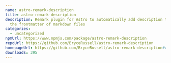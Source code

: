 ```yaml
---
name: astro-remark-description
title: astro-remark-description
description: Remark plugin for Astro to automatically add description text to
  the frontmatter of markdown files
categories:
  - uncategorized
npmUrl: https://www.npmjs.com/package/astro-remark-description
repoUrl: https://github.com/BryceRussell/astro-remark-description
homepageUrl: https://github.com/BryceRussell/astro-remark-description#readme
downloads: 395
---
```

